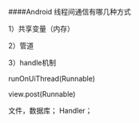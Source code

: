 ####Android 线程间通信有哪几种方式

1）共享变量（内存）

2）管道

3）handle机制

runOnUiThread(Runnable)

view.post(Runnable)

文件，数据库；
Handler；
